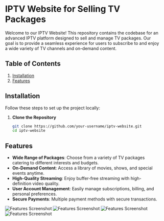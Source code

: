 # IPTV Website for Selling TV Packages

Welcome to our IPTV Website! This repository contains the codebase for an advanced IPTV platform designed to sell and manage TV packages. Our goal is to provide a seamless experience for users to subscribe to and enjoy a wide variety of TV channels and on-demand content.

## Table of Contents
1. [Installation](#installation)
2. [Features](#features)


## Installation
Follow these steps to set up the project locally:

1. **Clone the Repository**
   ```bash
   git clone https://github.com/your-username/iptv-website.git
   cd iptv-website


## Features
- **Wide Range of Packages**: Choose from a variety of TV packages catering to different interests and budgets.
- **On-Demand Content**: Access a library of movies, shows, and special events anytime.
- **High-Quality Streaming**: Enjoy buffer-free streaming with high-definition video quality.
- **User Account Management**: Easily manage subscriptions, billing, and personal preferences.
- **Secure Payments**: Multiple payment methods with secure transactions.

![Features Screenshot](img/home.jpeg)
![Features Screenshot](img/about.jpeg)
![Features Screenshot](img/install.jpeg)
![Features Screenshot](img/contact.jpeg)




